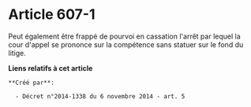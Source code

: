 # Article 607-1

Peut également être frappé de pourvoi en cassation l'arrêt par lequel la cour d'appel se prononce sur la compétence sans
statuer sur le fond du litige.

**Liens relatifs à cet article**

	**Créé par**:

	  - Décret n°2014-1338 du 6 novembre 2014 - art. 5
